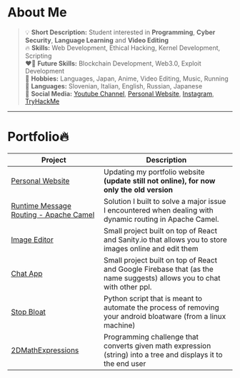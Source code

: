 # About Me

> :bulb: **Short Description:** Student interested in <b>Programming</b>, <b>Cyber Security</b>, <b>Language Learning</b> and <b>Video Editing</b>\
> :fire: **Skills:** Web Development, Ethical Hacking, Kernel Development, Scripting\
> :heart_on_fire: **Future Skills:** Blockchain Development, Web3.0, Exploit Development\
> :love_you_gesture: **Hobbies:** Languages, Japan, Anime, Video Editing, Music, Running\
> :crossed_flags: **Languages:** Slovenian, Italian, English, Russian, Japanese\
> 📝 **Social Media:** <a href="https://www.youtube.com/channel/UCICp0q6JpR_9yeICzj9mBkA">Youtube Channel</a>, <a href="http://kevintheadminman.epizy.com">Personal Website</a>, <a href="https://www.instagram.com/kevinj____/">Instagram</a>, <a href="https://tryhackme.com/p/Osamu">TryHackMe</a>
***

# Portfolio🔥

| Project      | Description |
| ----------- | ----------- |
| <a href="http://kevintheadminman.epizy.com">Personal Website</a>      | Updating my portfolio website **(update still not online), for now only the old version**</b> |
| <a href="https://github.com/osamu-kj/RuntimeMessageRouting">Runtime Message Routing - Apache Camel</a> | Solution I built to solve a major issue I encountered when dealing with dynamic routing in Apache Camel. |
| <a href="https://image-editor-pi.vercel.app/">Image Editor</a> | Small project built on top of React and Sanity.io that allows you to store images online and edit them |
| <a href="https://chat-app-gamma-beige.vercel.app/">Chat App</a> | Small project built on top of React and Google Firebase that (as the name suggests) allows you to chat with other ppl. | 
| <a href="https://github.com/osamu-kj/StopBloat">Stop Bloat</a> | Python script that is meant to automate the process of removing your android bloatware (from a linux machine) | 
| <a href="https://github.com/osamu-kj/2DMathExpressions">2DMathExpressions</a> | Programming challenge that converts given math expression (string) into a tree and displays it to the end user | 
